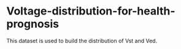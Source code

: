 # Voltage-distribution-for-health-prognosis
This dataset is used to build the distribution of Vst and Ved.
